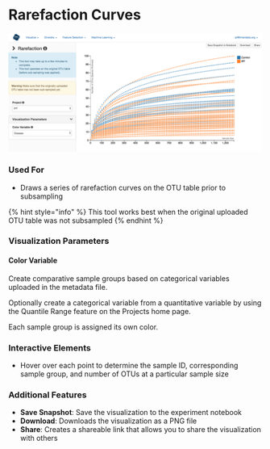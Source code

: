 # Rarefaction Curves

![](.gitbook/assets/image%20%2821%29.png)

### Used For

* Draws a series of rarefaction curves on the OTU table prior to subsampling

{% hint style="info" %}
This tool works best when the original uploaded OTU table was not subsampled
{% endhint %}

### Visualization Parameters

#### Color Variable

Create comparative sample groups based on categorical variables uploaded in the metadata file. 

Optionally create a categorical variable from a quantitative variable by using the Quantile Range feature on the Projects home page. 

Each sample group is assigned its own color.

### Interactive Elements

* Hover over each point to determine the sample ID, corresponding sample group, and number of OTUs at a particular sample size

### Additional Features

* **Save Snapshot**: Save the visualization to the experiment notebook
* **Download**: Downloads the visualization as a PNG file
* **Share**: Creates a shareable link that allows you to share the visualization with others

